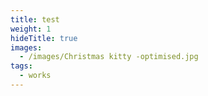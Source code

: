 ```yaml
---
title: test
weight: 1
hideTitle: true
images:
  - /images/Christmas kitty -optimised.jpg
tags:
  - works
---
```

